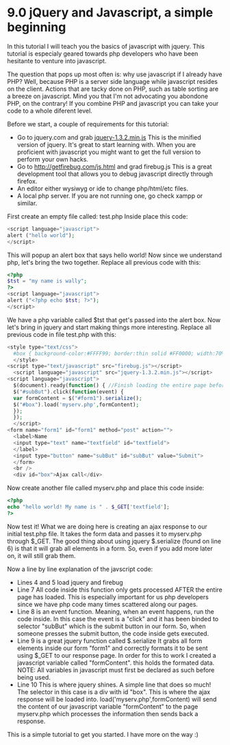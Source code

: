 # 9.0 jQuery and Javascript, a simple beginning

In this tutorial I will teach you the basics of javascript with jquery. This tutorial is especialy geared towards php developers who have been hesitante to venture into javascript.

The question that pops up most often is: why use javascript if I already have PHP? Well, because PHP is a server side language while javascript resides on the client. Actions that are tacky done on PHP, such as table sorting are a breeze on javascript. Mind you that I'm not advocating you abondone PHP, on the contrary! If you combine PHP and javascript you can take your code to a whole diferent level.

Before we start, a couple of requirements for this tutorial:
- Go to jquery.com and grab [jquery-1.3.2.min.js](http://jqueryjs.googlecode.com/files/jquery-1.3.2.min.js) This is the minified version of jquery. It's great to start learning with. When you are proficient with javascript you might want to get the full version to perform your own hacks.
- Go to http://getfirebug.com/js.html and grad firebug.js This is a great development tool that allows you to debug javascript directly through firefox.
- An editor either wysiwyg or ide to change php/html/etc files.
- A local php server. If you are not running one, go check xampp or similar.

First create an empty file called: test.php Inside place this code:

```php
<script language="javascript">  
alert ("hello world");  
</script>  
```

This will popup an alert box that says hello world! Now since we understand php, let's bring the two together. Replace all previous code with this:

```php
<?php  
$tst = "my name is wally";  
?>  
<script language="javascript">  
alert ("<?php echo $tst; ?>");  
</script>  
```
We have a php variable called $tst that get's passed into the alert box. Now let's bring in jquery and start making things more interesting. Replace all previous code in file test.php with this:

```php
<style type="text/css">  
  #box { background-color:#FFFF99; border:thin solid #FF0000; width:70%; height:50px;}  
  </style>  
<script type="text/javascript" src="firebug.js"></script>  
  <script language="javascript" src="jquery-1.3.2.min.js"></script>  
<script language="javascript">  
  $(document).ready(function() { //Finish loading the entire page before processing any javascript  
  $("#subBut").click(function(event) {  
  var formContent = $("#form1").serialize();  
  $("#box").load('myserv.php',formContent);  
  });  
  });  
  </script>  
<form name="form1" id="form1" method="post" action="">  
  <label>Name  
  <input type="text" name="textfield" id="textfield">  
  </label>  
  <input type="button" name="subBut" id="subBut" value="Submit">  
  </form>  
  <br />  
  <div id="box">Ajax call</div>  
  ```

Now create another file called myserv.php and place this code inside:
```php
<?php  
echo "hello world! My name is " . $_GET['textfield'];  
?> 
```
Now test it! What we are doing here is creating an ajax response to our initial test.php file. It takes the form data and passes it to myserv.php through $_GET. The good thing about using jquery $.serialize (found on line 6) is that it will grab all elements in a form. So, even if you add more later on, it will still grab them.

Now a line by line explanation of the javscript code:

- Lines 4 and 5 load jquery and firebug
- Line 7 All code inside this function only gets processed AFTER the entire page has loaded. This is especially important for us php developers since we have php code many times scattered along our pages.
- Line 8 is an event function. Meaning, when an event happens, run the code inside. In this case the event is a "click" and it has been binded to selector "subBut" which is the submit button in our form. So, when someone presses the submit button, the code inside gets executed.
- Line 9 is a great jquery function called $.serialize It grabs all form elements inside our form "form1" and correctly formats it to be sent using $_GET to our response page. In order for this to work I created a javascript variable called "formContent". this holds the formated data. NOTE: All variables in javascript must first be declared as such before being used.
- Line 10 This is where jquery shines. A simple line that does so much! The selector in this case is a div with id "box". This is where the ajax response will be loaded into. load('myserv.php',formContent) will send the content of our javascript variable "formContent" to the page myserv.php which processes the information then sends back a response.

This is a simple tutorial to get you started. I have more on the way :)
